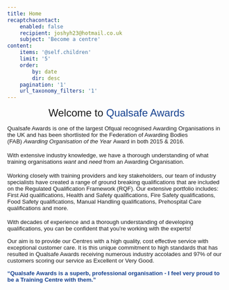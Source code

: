 ```yaml
---
title: Home
recaptchacontact:
    enabled: false
    recipient: joshyh23@hotmail.co.uk
    subject: 'Become a centre'
content:
    items: '@self.children'
    limit: '5'
    order:
        by: date
        dir: desc
    pagination: '1'
    url_taxonomy_filters: '1'
---
```


<p id="welcome-title" style="text-align: center;"><span style="font-size: 18pt; font-family: arial, helvetica, sans-serif;">Welcome to&nbsp;<span id="welcome-title-qualsafe" style="color: #174290;">Qualsafe Awards</span></span></p>
<p><span style="font-size: 10pt; font-family: arial, helvetica, sans-serif;">Qualsafe Awards is one of the largest Ofqual recognised Awarding Organisations in the UK and has been shortlisted for the Federation of Awarding Bodies (FAB)&nbsp;<em>Awarding Organisation of the Year&nbsp;</em>Award in both 2015 &amp; 2016.</span><br /><br /><span style="font-size: 10pt; font-family: arial, helvetica, sans-serif;">With extensive industry knowledge, we have a thorough understanding of what training organisations&nbsp;<em>want&nbsp;</em>and&nbsp;<em>need&nbsp;</em>from an Awarding Organisation.</span><br /><br /><span style="font-size: 10pt; font-family: arial, helvetica, sans-serif;">Working closely with training providers and key stakeholders, our team of industry specialists have created a range of ground breaking qualifications that are included on the Regulated Qualification Framework (RQF). Our extensive portfolio includes: First Aid qualifications, Health and Safety qualifications, Fire Safety qualifications, Food Safety qualifications, Manual Handling qualifications, Prehospital Care qualifications and more.</span><br /><br /><span style="font-size: 10pt; font-family: arial, helvetica, sans-serif;">With decades of experience and a thorough understanding of developing qualifications, you can be confident that you&rsquo;re working with the experts!</span></p>
<p><span style="font-size: 10pt; font-family: arial, helvetica, sans-serif;">Our aim is to provide our Centres with a high quality, cost effective service with exceptional customer care. It is this unique commitment to high standards that has resulted in Qualsafe Awards receiving numerous industry accolades and 97% of our customers scoring our service as Excellent or Very Good.</span></p>
<p><span style="color: #174290; font-size: 10pt; font-family: arial, helvetica, sans-serif;"><strong>&ldquo;Qualsafe Awards is a superb, professional organisation - I feel very proud to be a Training Centre with them.&rdquo;</strong></span></p>